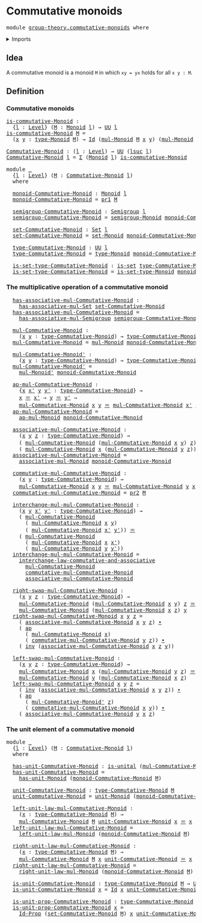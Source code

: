 # Commutative monoids

<pre class="Agda"><a id="32" class="Keyword">module</a> <a id="39" href="group-theory.commutative-monoids.html" class="Module">group-theory.commutative-monoids</a> <a id="72" class="Keyword">where</a>
</pre>
<details><summary>Imports</summary>

<pre class="Agda"><a id="128" class="Keyword">open</a> <a id="133" class="Keyword">import</a> <a id="140" href="foundation.action-on-identifications-functions.html" class="Module">foundation.action-on-identifications-functions</a>
<a id="187" class="Keyword">open</a> <a id="192" class="Keyword">import</a> <a id="199" href="foundation.dependent-pair-types.html" class="Module">foundation.dependent-pair-types</a>
<a id="231" class="Keyword">open</a> <a id="236" class="Keyword">import</a> <a id="243" href="foundation.identity-types.html" class="Module">foundation.identity-types</a>
<a id="269" class="Keyword">open</a> <a id="274" class="Keyword">import</a> <a id="281" href="foundation.interchange-law.html" class="Module">foundation.interchange-law</a>
<a id="308" class="Keyword">open</a> <a id="313" class="Keyword">import</a> <a id="320" href="foundation.propositions.html" class="Module">foundation.propositions</a>
<a id="344" class="Keyword">open</a> <a id="349" class="Keyword">import</a> <a id="356" href="foundation.sets.html" class="Module">foundation.sets</a>
<a id="372" class="Keyword">open</a> <a id="377" class="Keyword">import</a> <a id="384" href="foundation.unital-binary-operations.html" class="Module">foundation.unital-binary-operations</a>
<a id="420" class="Keyword">open</a> <a id="425" class="Keyword">import</a> <a id="432" href="foundation.universe-levels.html" class="Module">foundation.universe-levels</a>

<a id="460" class="Keyword">open</a> <a id="465" class="Keyword">import</a> <a id="472" href="group-theory.monoids.html" class="Module">group-theory.monoids</a>
<a id="493" class="Keyword">open</a> <a id="498" class="Keyword">import</a> <a id="505" href="group-theory.semigroups.html" class="Module">group-theory.semigroups</a>
</pre>
</details>

## Idea

A commutative monoid is a monoid `M` in which `xy = yx` holds for all `x y : M`.

## Definition

### Commutative monoids

<pre class="Agda"><a id="is-commutative-Monoid"></a><a id="685" href="group-theory.commutative-monoids.html#685" class="Function">is-commutative-Monoid</a> <a id="707" class="Symbol">:</a>
  <a id="711" class="Symbol">{</a><a id="712" href="group-theory.commutative-monoids.html#712" class="Bound">l</a> <a id="714" class="Symbol">:</a> <a id="716" href="Agda.Primitive.html#742" class="Postulate">Level</a><a id="721" class="Symbol">}</a> <a id="723" class="Symbol">(</a><a id="724" href="group-theory.commutative-monoids.html#724" class="Bound">M</a> <a id="726" class="Symbol">:</a> <a id="728" href="group-theory.monoids.html#787" class="Function">Monoid</a> <a id="735" href="group-theory.commutative-monoids.html#712" class="Bound">l</a><a id="736" class="Symbol">)</a> <a id="738" class="Symbol">→</a> <a id="740" href="Agda.Primitive.html#388" class="Primitive">UU</a> <a id="743" href="group-theory.commutative-monoids.html#712" class="Bound">l</a>
<a id="745" href="group-theory.commutative-monoids.html#685" class="Function">is-commutative-Monoid</a> <a id="767" href="group-theory.commutative-monoids.html#767" class="Bound">M</a> <a id="769" class="Symbol">=</a>
  <a id="773" class="Symbol">(</a><a id="774" href="group-theory.commutative-monoids.html#774" class="Bound">x</a> <a id="776" href="group-theory.commutative-monoids.html#776" class="Bound">y</a> <a id="778" class="Symbol">:</a> <a id="780" href="group-theory.monoids.html#1068" class="Function">type-Monoid</a> <a id="792" href="group-theory.commutative-monoids.html#767" class="Bound">M</a><a id="793" class="Symbol">)</a> <a id="795" class="Symbol">→</a> <a id="797" href="foundation-core.identity-types.html#1881" class="Datatype">Id</a> <a id="800" class="Symbol">(</a><a id="801" href="group-theory.monoids.html#1311" class="Function">mul-Monoid</a> <a id="812" href="group-theory.commutative-monoids.html#767" class="Bound">M</a> <a id="814" href="group-theory.commutative-monoids.html#774" class="Bound">x</a> <a id="816" href="group-theory.commutative-monoids.html#776" class="Bound">y</a><a id="817" class="Symbol">)</a> <a id="819" class="Symbol">(</a><a id="820" href="group-theory.monoids.html#1311" class="Function">mul-Monoid</a> <a id="831" href="group-theory.commutative-monoids.html#767" class="Bound">M</a> <a id="833" href="group-theory.commutative-monoids.html#776" class="Bound">y</a> <a id="835" href="group-theory.commutative-monoids.html#774" class="Bound">x</a><a id="836" class="Symbol">)</a>

<a id="Commutative-Monoid"></a><a id="839" href="group-theory.commutative-monoids.html#839" class="Function">Commutative-Monoid</a> <a id="858" class="Symbol">:</a> <a id="860" class="Symbol">(</a><a id="861" href="group-theory.commutative-monoids.html#861" class="Bound">l</a> <a id="863" class="Symbol">:</a> <a id="865" href="Agda.Primitive.html#742" class="Postulate">Level</a><a id="870" class="Symbol">)</a> <a id="872" class="Symbol">→</a> <a id="874" href="Agda.Primitive.html#388" class="Primitive">UU</a> <a id="877" class="Symbol">(</a><a id="878" href="Agda.Primitive.html#931" class="Primitive">lsuc</a> <a id="883" href="group-theory.commutative-monoids.html#861" class="Bound">l</a><a id="884" class="Symbol">)</a>
<a id="886" href="group-theory.commutative-monoids.html#839" class="Function">Commutative-Monoid</a> <a id="905" href="group-theory.commutative-monoids.html#905" class="Bound">l</a> <a id="907" class="Symbol">=</a> <a id="909" href="foundation.dependent-pair-types.html#505" class="Record">Σ</a> <a id="911" class="Symbol">(</a><a id="912" href="group-theory.monoids.html#787" class="Function">Monoid</a> <a id="919" href="group-theory.commutative-monoids.html#905" class="Bound">l</a><a id="920" class="Symbol">)</a> <a id="922" href="group-theory.commutative-monoids.html#685" class="Function">is-commutative-Monoid</a>

<a id="945" class="Keyword">module</a> <a id="952" href="group-theory.commutative-monoids.html#952" class="Module">_</a>
  <a id="956" class="Symbol">{</a><a id="957" href="group-theory.commutative-monoids.html#957" class="Bound">l</a> <a id="959" class="Symbol">:</a> <a id="961" href="Agda.Primitive.html#742" class="Postulate">Level</a><a id="966" class="Symbol">}</a> <a id="968" class="Symbol">(</a><a id="969" href="group-theory.commutative-monoids.html#969" class="Bound">M</a> <a id="971" class="Symbol">:</a> <a id="973" href="group-theory.commutative-monoids.html#839" class="Function">Commutative-Monoid</a> <a id="992" href="group-theory.commutative-monoids.html#957" class="Bound">l</a><a id="993" class="Symbol">)</a>
  <a id="997" class="Keyword">where</a>

  <a id="1006" href="group-theory.commutative-monoids.html#1006" class="Function">monoid-Commutative-Monoid</a> <a id="1032" class="Symbol">:</a> <a id="1034" href="group-theory.monoids.html#787" class="Function">Monoid</a> <a id="1041" href="group-theory.commutative-monoids.html#957" class="Bound">l</a>
  <a id="1045" href="group-theory.commutative-monoids.html#1006" class="Function">monoid-Commutative-Monoid</a> <a id="1071" class="Symbol">=</a> <a id="1073" href="foundation.dependent-pair-types.html#603" class="Field">pr1</a> <a id="1077" href="group-theory.commutative-monoids.html#969" class="Bound">M</a>

  <a id="1082" href="group-theory.commutative-monoids.html#1082" class="Function">semigroup-Commutative-Monoid</a> <a id="1111" class="Symbol">:</a> <a id="1113" href="group-theory.semigroups.html#802" class="Function">Semigroup</a> <a id="1123" href="group-theory.commutative-monoids.html#957" class="Bound">l</a>
  <a id="1127" href="group-theory.commutative-monoids.html#1082" class="Function">semigroup-Commutative-Monoid</a> <a id="1156" class="Symbol">=</a> <a id="1158" href="group-theory.monoids.html#921" class="Function">semigroup-Monoid</a> <a id="1175" href="group-theory.commutative-monoids.html#1006" class="Function">monoid-Commutative-Monoid</a>

  <a id="1204" href="group-theory.commutative-monoids.html#1204" class="Function">set-Commutative-Monoid</a> <a id="1227" class="Symbol">:</a> <a id="1229" href="foundation-core.sets.html#689" class="Function">Set</a> <a id="1233" href="group-theory.commutative-monoids.html#957" class="Bound">l</a>
  <a id="1237" href="group-theory.commutative-monoids.html#1204" class="Function">set-Commutative-Monoid</a> <a id="1260" class="Symbol">=</a> <a id="1262" href="group-theory.monoids.html#1138" class="Function">set-Monoid</a> <a id="1273" href="group-theory.commutative-monoids.html#1006" class="Function">monoid-Commutative-Monoid</a>

  <a id="1302" href="group-theory.commutative-monoids.html#1302" class="Function">type-Commutative-Monoid</a> <a id="1326" class="Symbol">:</a> <a id="1328" href="Agda.Primitive.html#388" class="Primitive">UU</a> <a id="1331" href="group-theory.commutative-monoids.html#957" class="Bound">l</a>
  <a id="1335" href="group-theory.commutative-monoids.html#1302" class="Function">type-Commutative-Monoid</a> <a id="1359" class="Symbol">=</a> <a id="1361" href="group-theory.monoids.html#1068" class="Function">type-Monoid</a> <a id="1373" href="group-theory.commutative-monoids.html#1006" class="Function">monoid-Commutative-Monoid</a>

  <a id="1402" href="group-theory.commutative-monoids.html#1402" class="Function">is-set-type-Commutative-Monoid</a> <a id="1433" class="Symbol">:</a> <a id="1435" href="foundation-core.sets.html#614" class="Function">is-set</a> <a id="1442" href="group-theory.commutative-monoids.html#1302" class="Function">type-Commutative-Monoid</a>
  <a id="1468" href="group-theory.commutative-monoids.html#1402" class="Function">is-set-type-Commutative-Monoid</a> <a id="1499" class="Symbol">=</a> <a id="1501" href="group-theory.monoids.html#1206" class="Function">is-set-type-Monoid</a> <a id="1520" href="group-theory.commutative-monoids.html#1006" class="Function">monoid-Commutative-Monoid</a>
</pre>
### The multiplicative operation of a commutative monoid

<pre class="Agda">  <a id="1619" href="group-theory.commutative-monoids.html#1619" class="Function">has-associative-mul-Commutative-Monoid</a> <a id="1658" class="Symbol">:</a>
    <a id="1664" href="group-theory.semigroups.html#679" class="Function">has-associative-mul-Set</a> <a id="1688" href="group-theory.commutative-monoids.html#1204" class="Function">set-Commutative-Monoid</a>
  <a id="1713" href="group-theory.commutative-monoids.html#1619" class="Function">has-associative-mul-Commutative-Monoid</a> <a id="1752" class="Symbol">=</a>
    <a id="1758" href="group-theory.semigroups.html#1164" class="Function">has-associative-mul-Semigroup</a> <a id="1788" href="group-theory.commutative-monoids.html#1082" class="Function">semigroup-Commutative-Monoid</a>

  <a id="1820" href="group-theory.commutative-monoids.html#1820" class="Function">mul-Commutative-Monoid</a> <a id="1843" class="Symbol">:</a>
    <a id="1849" class="Symbol">(</a><a id="1850" href="group-theory.commutative-monoids.html#1850" class="Bound">x</a> <a id="1852" href="group-theory.commutative-monoids.html#1852" class="Bound">y</a> <a id="1854" class="Symbol">:</a> <a id="1856" href="group-theory.commutative-monoids.html#1302" class="Function">type-Commutative-Monoid</a><a id="1879" class="Symbol">)</a> <a id="1881" class="Symbol">→</a> <a id="1883" href="group-theory.commutative-monoids.html#1302" class="Function">type-Commutative-Monoid</a>
  <a id="1909" href="group-theory.commutative-monoids.html#1820" class="Function">mul-Commutative-Monoid</a> <a id="1932" class="Symbol">=</a> <a id="1934" href="group-theory.monoids.html#1311" class="Function">mul-Monoid</a> <a id="1945" href="group-theory.commutative-monoids.html#1006" class="Function">monoid-Commutative-Monoid</a>

  <a id="1974" href="group-theory.commutative-monoids.html#1974" class="Function">mul-Commutative-Monoid&#39;</a> <a id="1998" class="Symbol">:</a>
    <a id="2004" class="Symbol">(</a><a id="2005" href="group-theory.commutative-monoids.html#2005" class="Bound">x</a> <a id="2007" href="group-theory.commutative-monoids.html#2007" class="Bound">y</a> <a id="2009" class="Symbol">:</a> <a id="2011" href="group-theory.commutative-monoids.html#1302" class="Function">type-Commutative-Monoid</a><a id="2034" class="Symbol">)</a> <a id="2036" class="Symbol">→</a> <a id="2038" href="group-theory.commutative-monoids.html#1302" class="Function">type-Commutative-Monoid</a>
  <a id="2064" href="group-theory.commutative-monoids.html#1974" class="Function">mul-Commutative-Monoid&#39;</a> <a id="2088" class="Symbol">=</a>
    <a id="2094" href="group-theory.monoids.html#1413" class="Function">mul-Monoid&#39;</a> <a id="2106" href="group-theory.commutative-monoids.html#1006" class="Function">monoid-Commutative-Monoid</a>

  <a id="2135" href="group-theory.commutative-monoids.html#2135" class="Function">ap-mul-Commutative-Monoid</a> <a id="2161" class="Symbol">:</a>
    <a id="2167" class="Symbol">{</a><a id="2168" href="group-theory.commutative-monoids.html#2168" class="Bound">x</a> <a id="2170" href="group-theory.commutative-monoids.html#2170" class="Bound">x&#39;</a> <a id="2173" href="group-theory.commutative-monoids.html#2173" class="Bound">y</a> <a id="2175" href="group-theory.commutative-monoids.html#2175" class="Bound">y&#39;</a> <a id="2178" class="Symbol">:</a> <a id="2180" href="group-theory.commutative-monoids.html#1302" class="Function">type-Commutative-Monoid</a><a id="2203" class="Symbol">}</a> <a id="2205" class="Symbol">→</a>
    <a id="2211" href="group-theory.commutative-monoids.html#2168" class="Bound">x</a> <a id="2213" href="foundation-core.identity-types.html#1953" class="Function Operator">＝</a> <a id="2215" href="group-theory.commutative-monoids.html#2170" class="Bound">x&#39;</a> <a id="2218" class="Symbol">→</a> <a id="2220" href="group-theory.commutative-monoids.html#2173" class="Bound">y</a> <a id="2222" href="foundation-core.identity-types.html#1953" class="Function Operator">＝</a> <a id="2224" href="group-theory.commutative-monoids.html#2175" class="Bound">y&#39;</a> <a id="2227" class="Symbol">→</a>
    <a id="2233" href="group-theory.commutative-monoids.html#1820" class="Function">mul-Commutative-Monoid</a> <a id="2256" href="group-theory.commutative-monoids.html#2168" class="Bound">x</a> <a id="2258" href="group-theory.commutative-monoids.html#2173" class="Bound">y</a> <a id="2260" href="foundation-core.identity-types.html#1953" class="Function Operator">＝</a> <a id="2262" href="group-theory.commutative-monoids.html#1820" class="Function">mul-Commutative-Monoid</a> <a id="2285" href="group-theory.commutative-monoids.html#2170" class="Bound">x&#39;</a> <a id="2288" href="group-theory.commutative-monoids.html#2175" class="Bound">y&#39;</a>
  <a id="2293" href="group-theory.commutative-monoids.html#2135" class="Function">ap-mul-Commutative-Monoid</a> <a id="2319" class="Symbol">=</a>
    <a id="2325" href="group-theory.monoids.html#1505" class="Function">ap-mul-Monoid</a> <a id="2339" href="group-theory.commutative-monoids.html#1006" class="Function">monoid-Commutative-Monoid</a>

  <a id="2368" href="group-theory.commutative-monoids.html#2368" class="Function">associative-mul-Commutative-Monoid</a> <a id="2403" class="Symbol">:</a>
    <a id="2409" class="Symbol">(</a><a id="2410" href="group-theory.commutative-monoids.html#2410" class="Bound">x</a> <a id="2412" href="group-theory.commutative-monoids.html#2412" class="Bound">y</a> <a id="2414" href="group-theory.commutative-monoids.html#2414" class="Bound">z</a> <a id="2416" class="Symbol">:</a> <a id="2418" href="group-theory.commutative-monoids.html#1302" class="Function">type-Commutative-Monoid</a><a id="2441" class="Symbol">)</a> <a id="2443" class="Symbol">→</a>
    <a id="2449" class="Symbol">(</a> <a id="2451" href="group-theory.commutative-monoids.html#1820" class="Function">mul-Commutative-Monoid</a> <a id="2474" class="Symbol">(</a><a id="2475" href="group-theory.commutative-monoids.html#1820" class="Function">mul-Commutative-Monoid</a> <a id="2498" href="group-theory.commutative-monoids.html#2410" class="Bound">x</a> <a id="2500" href="group-theory.commutative-monoids.html#2412" class="Bound">y</a><a id="2501" class="Symbol">)</a> <a id="2503" href="group-theory.commutative-monoids.html#2414" class="Bound">z</a><a id="2504" class="Symbol">)</a> <a id="2506" href="foundation-core.identity-types.html#1953" class="Function Operator">＝</a>
    <a id="2512" class="Symbol">(</a> <a id="2514" href="group-theory.commutative-monoids.html#1820" class="Function">mul-Commutative-Monoid</a> <a id="2537" href="group-theory.commutative-monoids.html#2410" class="Bound">x</a> <a id="2539" class="Symbol">(</a><a id="2540" href="group-theory.commutative-monoids.html#1820" class="Function">mul-Commutative-Monoid</a> <a id="2563" href="group-theory.commutative-monoids.html#2412" class="Bound">y</a> <a id="2565" href="group-theory.commutative-monoids.html#2414" class="Bound">z</a><a id="2566" class="Symbol">))</a>
  <a id="2571" href="group-theory.commutative-monoids.html#2368" class="Function">associative-mul-Commutative-Monoid</a> <a id="2606" class="Symbol">=</a>
    <a id="2612" href="group-theory.monoids.html#1664" class="Function">associative-mul-Monoid</a> <a id="2635" href="group-theory.commutative-monoids.html#1006" class="Function">monoid-Commutative-Monoid</a>

  <a id="2664" href="group-theory.commutative-monoids.html#2664" class="Function">commutative-mul-Commutative-Monoid</a> <a id="2699" class="Symbol">:</a>
    <a id="2705" class="Symbol">(</a><a id="2706" href="group-theory.commutative-monoids.html#2706" class="Bound">x</a> <a id="2708" href="group-theory.commutative-monoids.html#2708" class="Bound">y</a> <a id="2710" class="Symbol">:</a> <a id="2712" href="group-theory.commutative-monoids.html#1302" class="Function">type-Commutative-Monoid</a><a id="2735" class="Symbol">)</a> <a id="2737" class="Symbol">→</a>
    <a id="2743" href="group-theory.commutative-monoids.html#1820" class="Function">mul-Commutative-Monoid</a> <a id="2766" href="group-theory.commutative-monoids.html#2706" class="Bound">x</a> <a id="2768" href="group-theory.commutative-monoids.html#2708" class="Bound">y</a> <a id="2770" href="foundation-core.identity-types.html#1953" class="Function Operator">＝</a> <a id="2772" href="group-theory.commutative-monoids.html#1820" class="Function">mul-Commutative-Monoid</a> <a id="2795" href="group-theory.commutative-monoids.html#2708" class="Bound">y</a> <a id="2797" href="group-theory.commutative-monoids.html#2706" class="Bound">x</a>
  <a id="2801" href="group-theory.commutative-monoids.html#2664" class="Function">commutative-mul-Commutative-Monoid</a> <a id="2836" class="Symbol">=</a> <a id="2838" href="foundation.dependent-pair-types.html#615" class="Field">pr2</a> <a id="2842" href="group-theory.commutative-monoids.html#969" class="Bound">M</a>

  <a id="2847" href="group-theory.commutative-monoids.html#2847" class="Function">interchange-mul-mul-Commutative-Monoid</a> <a id="2886" class="Symbol">:</a>
    <a id="2892" class="Symbol">(</a><a id="2893" href="group-theory.commutative-monoids.html#2893" class="Bound">x</a> <a id="2895" href="group-theory.commutative-monoids.html#2895" class="Bound">y</a> <a id="2897" href="group-theory.commutative-monoids.html#2897" class="Bound">x&#39;</a> <a id="2900" href="group-theory.commutative-monoids.html#2900" class="Bound">y&#39;</a> <a id="2903" class="Symbol">:</a> <a id="2905" href="group-theory.commutative-monoids.html#1302" class="Function">type-Commutative-Monoid</a><a id="2928" class="Symbol">)</a> <a id="2930" class="Symbol">→</a>
    <a id="2936" class="Symbol">(</a> <a id="2938" href="group-theory.commutative-monoids.html#1820" class="Function">mul-Commutative-Monoid</a>
      <a id="2967" class="Symbol">(</a> <a id="2969" href="group-theory.commutative-monoids.html#1820" class="Function">mul-Commutative-Monoid</a> <a id="2992" href="group-theory.commutative-monoids.html#2893" class="Bound">x</a> <a id="2994" href="group-theory.commutative-monoids.html#2895" class="Bound">y</a><a id="2995" class="Symbol">)</a>
      <a id="3003" class="Symbol">(</a> <a id="3005" href="group-theory.commutative-monoids.html#1820" class="Function">mul-Commutative-Monoid</a> <a id="3028" href="group-theory.commutative-monoids.html#2897" class="Bound">x&#39;</a> <a id="3031" href="group-theory.commutative-monoids.html#2900" class="Bound">y&#39;</a><a id="3033" class="Symbol">))</a> <a id="3036" href="foundation-core.identity-types.html#1953" class="Function Operator">＝</a>
    <a id="3042" class="Symbol">(</a> <a id="3044" href="group-theory.commutative-monoids.html#1820" class="Function">mul-Commutative-Monoid</a>
      <a id="3073" class="Symbol">(</a> <a id="3075" href="group-theory.commutative-monoids.html#1820" class="Function">mul-Commutative-Monoid</a> <a id="3098" href="group-theory.commutative-monoids.html#2893" class="Bound">x</a> <a id="3100" href="group-theory.commutative-monoids.html#2897" class="Bound">x&#39;</a><a id="3102" class="Symbol">)</a>
      <a id="3110" class="Symbol">(</a> <a id="3112" href="group-theory.commutative-monoids.html#1820" class="Function">mul-Commutative-Monoid</a> <a id="3135" href="group-theory.commutative-monoids.html#2895" class="Bound">y</a> <a id="3137" href="group-theory.commutative-monoids.html#2900" class="Bound">y&#39;</a><a id="3139" class="Symbol">))</a>
  <a id="3144" href="group-theory.commutative-monoids.html#2847" class="Function">interchange-mul-mul-Commutative-Monoid</a> <a id="3183" class="Symbol">=</a>
    <a id="3189" href="foundation.interchange-law.html#1790" class="Function">interchange-law-commutative-and-associative</a>
      <a id="3239" href="group-theory.commutative-monoids.html#1820" class="Function">mul-Commutative-Monoid</a>
      <a id="3268" href="group-theory.commutative-monoids.html#2664" class="Function">commutative-mul-Commutative-Monoid</a>
      <a id="3309" href="group-theory.commutative-monoids.html#2368" class="Function">associative-mul-Commutative-Monoid</a>

  <a id="3347" href="group-theory.commutative-monoids.html#3347" class="Function">right-swap-mul-Commutative-Monoid</a> <a id="3381" class="Symbol">:</a>
    <a id="3387" class="Symbol">(</a><a id="3388" href="group-theory.commutative-monoids.html#3388" class="Bound">x</a> <a id="3390" href="group-theory.commutative-monoids.html#3390" class="Bound">y</a> <a id="3392" href="group-theory.commutative-monoids.html#3392" class="Bound">z</a> <a id="3394" class="Symbol">:</a> <a id="3396" href="group-theory.commutative-monoids.html#1302" class="Function">type-Commutative-Monoid</a><a id="3419" class="Symbol">)</a> <a id="3421" class="Symbol">→</a>
    <a id="3427" href="group-theory.commutative-monoids.html#1820" class="Function">mul-Commutative-Monoid</a> <a id="3450" class="Symbol">(</a><a id="3451" href="group-theory.commutative-monoids.html#1820" class="Function">mul-Commutative-Monoid</a> <a id="3474" href="group-theory.commutative-monoids.html#3388" class="Bound">x</a> <a id="3476" href="group-theory.commutative-monoids.html#3390" class="Bound">y</a><a id="3477" class="Symbol">)</a> <a id="3479" href="group-theory.commutative-monoids.html#3392" class="Bound">z</a> <a id="3481" href="foundation-core.identity-types.html#1953" class="Function Operator">＝</a>
    <a id="3487" href="group-theory.commutative-monoids.html#1820" class="Function">mul-Commutative-Monoid</a> <a id="3510" class="Symbol">(</a><a id="3511" href="group-theory.commutative-monoids.html#1820" class="Function">mul-Commutative-Monoid</a> <a id="3534" href="group-theory.commutative-monoids.html#3388" class="Bound">x</a> <a id="3536" href="group-theory.commutative-monoids.html#3392" class="Bound">z</a><a id="3537" class="Symbol">)</a> <a id="3539" href="group-theory.commutative-monoids.html#3390" class="Bound">y</a>
  <a id="3543" href="group-theory.commutative-monoids.html#3347" class="Function">right-swap-mul-Commutative-Monoid</a> <a id="3577" href="group-theory.commutative-monoids.html#3577" class="Bound">x</a> <a id="3579" href="group-theory.commutative-monoids.html#3579" class="Bound">y</a> <a id="3581" href="group-theory.commutative-monoids.html#3581" class="Bound">z</a> <a id="3583" class="Symbol">=</a>
    <a id="3589" class="Symbol">(</a> <a id="3591" href="group-theory.commutative-monoids.html#2368" class="Function">associative-mul-Commutative-Monoid</a> <a id="3626" href="group-theory.commutative-monoids.html#3577" class="Bound">x</a> <a id="3628" href="group-theory.commutative-monoids.html#3579" class="Bound">y</a> <a id="3630" href="group-theory.commutative-monoids.html#3581" class="Bound">z</a><a id="3631" class="Symbol">)</a> <a id="3633" href="foundation-core.identity-types.html#2902" class="Function Operator">∙</a>
    <a id="3639" class="Symbol">(</a> <a id="3641" href="foundation.action-on-identifications-functions.html#730" class="Function">ap</a>
      <a id="3650" class="Symbol">(</a> <a id="3652" href="group-theory.commutative-monoids.html#1820" class="Function">mul-Commutative-Monoid</a> <a id="3675" href="group-theory.commutative-monoids.html#3577" class="Bound">x</a><a id="3676" class="Symbol">)</a>
      <a id="3684" class="Symbol">(</a> <a id="3686" href="group-theory.commutative-monoids.html#2664" class="Function">commutative-mul-Commutative-Monoid</a> <a id="3721" href="group-theory.commutative-monoids.html#3579" class="Bound">y</a> <a id="3723" href="group-theory.commutative-monoids.html#3581" class="Bound">z</a><a id="3724" class="Symbol">))</a> <a id="3727" href="foundation-core.identity-types.html#2902" class="Function Operator">∙</a>
    <a id="3733" class="Symbol">(</a> <a id="3735" href="foundation-core.identity-types.html#3206" class="Function">inv</a> <a id="3739" class="Symbol">(</a><a id="3740" href="group-theory.commutative-monoids.html#2368" class="Function">associative-mul-Commutative-Monoid</a> <a id="3775" href="group-theory.commutative-monoids.html#3577" class="Bound">x</a> <a id="3777" href="group-theory.commutative-monoids.html#3581" class="Bound">z</a> <a id="3779" href="group-theory.commutative-monoids.html#3579" class="Bound">y</a><a id="3780" class="Symbol">))</a>

  <a id="3786" href="group-theory.commutative-monoids.html#3786" class="Function">left-swap-mul-Commutative-Monoid</a> <a id="3819" class="Symbol">:</a>
    <a id="3825" class="Symbol">(</a><a id="3826" href="group-theory.commutative-monoids.html#3826" class="Bound">x</a> <a id="3828" href="group-theory.commutative-monoids.html#3828" class="Bound">y</a> <a id="3830" href="group-theory.commutative-monoids.html#3830" class="Bound">z</a> <a id="3832" class="Symbol">:</a> <a id="3834" href="group-theory.commutative-monoids.html#1302" class="Function">type-Commutative-Monoid</a><a id="3857" class="Symbol">)</a> <a id="3859" class="Symbol">→</a>
    <a id="3865" href="group-theory.commutative-monoids.html#1820" class="Function">mul-Commutative-Monoid</a> <a id="3888" href="group-theory.commutative-monoids.html#3826" class="Bound">x</a> <a id="3890" class="Symbol">(</a><a id="3891" href="group-theory.commutative-monoids.html#1820" class="Function">mul-Commutative-Monoid</a> <a id="3914" href="group-theory.commutative-monoids.html#3828" class="Bound">y</a> <a id="3916" href="group-theory.commutative-monoids.html#3830" class="Bound">z</a><a id="3917" class="Symbol">)</a> <a id="3919" href="foundation-core.identity-types.html#1953" class="Function Operator">＝</a>
    <a id="3925" href="group-theory.commutative-monoids.html#1820" class="Function">mul-Commutative-Monoid</a> <a id="3948" href="group-theory.commutative-monoids.html#3828" class="Bound">y</a> <a id="3950" class="Symbol">(</a><a id="3951" href="group-theory.commutative-monoids.html#1820" class="Function">mul-Commutative-Monoid</a> <a id="3974" href="group-theory.commutative-monoids.html#3826" class="Bound">x</a> <a id="3976" href="group-theory.commutative-monoids.html#3830" class="Bound">z</a><a id="3977" class="Symbol">)</a>
  <a id="3981" href="group-theory.commutative-monoids.html#3786" class="Function">left-swap-mul-Commutative-Monoid</a> <a id="4014" href="group-theory.commutative-monoids.html#4014" class="Bound">x</a> <a id="4016" href="group-theory.commutative-monoids.html#4016" class="Bound">y</a> <a id="4018" href="group-theory.commutative-monoids.html#4018" class="Bound">z</a> <a id="4020" class="Symbol">=</a>
    <a id="4026" class="Symbol">(</a> <a id="4028" href="foundation-core.identity-types.html#3206" class="Function">inv</a> <a id="4032" class="Symbol">(</a><a id="4033" href="group-theory.commutative-monoids.html#2368" class="Function">associative-mul-Commutative-Monoid</a> <a id="4068" href="group-theory.commutative-monoids.html#4014" class="Bound">x</a> <a id="4070" href="group-theory.commutative-monoids.html#4016" class="Bound">y</a> <a id="4072" href="group-theory.commutative-monoids.html#4018" class="Bound">z</a><a id="4073" class="Symbol">))</a> <a id="4076" href="foundation-core.identity-types.html#2902" class="Function Operator">∙</a>
    <a id="4082" class="Symbol">(</a> <a id="4084" href="foundation.action-on-identifications-functions.html#730" class="Function">ap</a>
      <a id="4093" class="Symbol">(</a> <a id="4095" href="group-theory.commutative-monoids.html#1974" class="Function">mul-Commutative-Monoid&#39;</a> <a id="4119" href="group-theory.commutative-monoids.html#4018" class="Bound">z</a><a id="4120" class="Symbol">)</a>
      <a id="4128" class="Symbol">(</a> <a id="4130" href="group-theory.commutative-monoids.html#2664" class="Function">commutative-mul-Commutative-Monoid</a> <a id="4165" href="group-theory.commutative-monoids.html#4014" class="Bound">x</a> <a id="4167" href="group-theory.commutative-monoids.html#4016" class="Bound">y</a><a id="4168" class="Symbol">))</a> <a id="4171" href="foundation-core.identity-types.html#2902" class="Function Operator">∙</a>
    <a id="4177" class="Symbol">(</a> <a id="4179" href="group-theory.commutative-monoids.html#2368" class="Function">associative-mul-Commutative-Monoid</a> <a id="4214" href="group-theory.commutative-monoids.html#4016" class="Bound">y</a> <a id="4216" href="group-theory.commutative-monoids.html#4014" class="Bound">x</a> <a id="4218" href="group-theory.commutative-monoids.html#4018" class="Bound">z</a><a id="4219" class="Symbol">)</a>
</pre>
### The unit element of a commutative monoid

<pre class="Agda"><a id="4280" class="Keyword">module</a> <a id="4287" href="group-theory.commutative-monoids.html#4287" class="Module">_</a>
  <a id="4291" class="Symbol">{</a><a id="4292" href="group-theory.commutative-monoids.html#4292" class="Bound">l</a> <a id="4294" class="Symbol">:</a> <a id="4296" href="Agda.Primitive.html#742" class="Postulate">Level</a><a id="4301" class="Symbol">}</a> <a id="4303" class="Symbol">(</a><a id="4304" href="group-theory.commutative-monoids.html#4304" class="Bound">M</a> <a id="4306" class="Symbol">:</a> <a id="4308" href="group-theory.commutative-monoids.html#839" class="Function">Commutative-Monoid</a> <a id="4327" href="group-theory.commutative-monoids.html#4292" class="Bound">l</a><a id="4328" class="Symbol">)</a>
  <a id="4332" class="Keyword">where</a>

  <a id="4341" href="group-theory.commutative-monoids.html#4341" class="Function">has-unit-Commutative-Monoid</a> <a id="4369" class="Symbol">:</a> <a id="4371" href="foundation.unital-binary-operations.html#1342" class="Function">is-unital</a> <a id="4381" class="Symbol">(</a><a id="4382" href="group-theory.commutative-monoids.html#1820" class="Function">mul-Commutative-Monoid</a> <a id="4405" href="group-theory.commutative-monoids.html#4304" class="Bound">M</a><a id="4406" class="Symbol">)</a>
  <a id="4410" href="group-theory.commutative-monoids.html#4341" class="Function">has-unit-Commutative-Monoid</a> <a id="4438" class="Symbol">=</a>
    <a id="4444" href="group-theory.monoids.html#1856" class="Function">has-unit-Monoid</a> <a id="4460" class="Symbol">(</a><a id="4461" href="group-theory.commutative-monoids.html#1006" class="Function">monoid-Commutative-Monoid</a> <a id="4487" href="group-theory.commutative-monoids.html#4304" class="Bound">M</a><a id="4488" class="Symbol">)</a>

  <a id="4493" href="group-theory.commutative-monoids.html#4493" class="Function">unit-Commutative-Monoid</a> <a id="4517" class="Symbol">:</a> <a id="4519" href="group-theory.commutative-monoids.html#1302" class="Function">type-Commutative-Monoid</a> <a id="4543" href="group-theory.commutative-monoids.html#4304" class="Bound">M</a>
  <a id="4547" href="group-theory.commutative-monoids.html#4493" class="Function">unit-Commutative-Monoid</a> <a id="4571" class="Symbol">=</a> <a id="4573" href="group-theory.monoids.html#1924" class="Function">unit-Monoid</a> <a id="4585" class="Symbol">(</a><a id="4586" href="group-theory.commutative-monoids.html#1006" class="Function">monoid-Commutative-Monoid</a> <a id="4612" href="group-theory.commutative-monoids.html#4304" class="Bound">M</a><a id="4613" class="Symbol">)</a>

  <a id="4618" href="group-theory.commutative-monoids.html#4618" class="Function">left-unit-law-mul-Commutative-Monoid</a> <a id="4655" class="Symbol">:</a>
    <a id="4661" class="Symbol">(</a><a id="4662" href="group-theory.commutative-monoids.html#4662" class="Bound">x</a> <a id="4664" class="Symbol">:</a> <a id="4666" href="group-theory.commutative-monoids.html#1302" class="Function">type-Commutative-Monoid</a> <a id="4690" href="group-theory.commutative-monoids.html#4304" class="Bound">M</a><a id="4691" class="Symbol">)</a> <a id="4693" class="Symbol">→</a>
    <a id="4699" href="group-theory.commutative-monoids.html#1820" class="Function">mul-Commutative-Monoid</a> <a id="4722" href="group-theory.commutative-monoids.html#4304" class="Bound">M</a> <a id="4724" href="group-theory.commutative-monoids.html#4493" class="Function">unit-Commutative-Monoid</a> <a id="4748" href="group-theory.commutative-monoids.html#4662" class="Bound">x</a> <a id="4750" href="foundation-core.identity-types.html#1953" class="Function Operator">＝</a> <a id="4752" href="group-theory.commutative-monoids.html#4662" class="Bound">x</a>
  <a id="4756" href="group-theory.commutative-monoids.html#4618" class="Function">left-unit-law-mul-Commutative-Monoid</a> <a id="4793" class="Symbol">=</a>
    <a id="4799" href="group-theory.monoids.html#1989" class="Function">left-unit-law-mul-Monoid</a> <a id="4824" class="Symbol">(</a><a id="4825" href="group-theory.commutative-monoids.html#1006" class="Function">monoid-Commutative-Monoid</a> <a id="4851" href="group-theory.commutative-monoids.html#4304" class="Bound">M</a><a id="4852" class="Symbol">)</a>

  <a id="4857" href="group-theory.commutative-monoids.html#4857" class="Function">right-unit-law-mul-Commutative-Monoid</a> <a id="4895" class="Symbol">:</a>
    <a id="4901" class="Symbol">(</a><a id="4902" href="group-theory.commutative-monoids.html#4902" class="Bound">x</a> <a id="4904" class="Symbol">:</a> <a id="4906" href="group-theory.commutative-monoids.html#1302" class="Function">type-Commutative-Monoid</a> <a id="4930" href="group-theory.commutative-monoids.html#4304" class="Bound">M</a><a id="4931" class="Symbol">)</a> <a id="4933" class="Symbol">→</a>
    <a id="4939" href="group-theory.commutative-monoids.html#1820" class="Function">mul-Commutative-Monoid</a> <a id="4962" href="group-theory.commutative-monoids.html#4304" class="Bound">M</a> <a id="4964" href="group-theory.commutative-monoids.html#4902" class="Bound">x</a> <a id="4966" href="group-theory.commutative-monoids.html#4493" class="Function">unit-Commutative-Monoid</a> <a id="4990" href="foundation-core.identity-types.html#1953" class="Function Operator">＝</a> <a id="4992" href="group-theory.commutative-monoids.html#4902" class="Bound">x</a>
  <a id="4996" href="group-theory.commutative-monoids.html#4857" class="Function">right-unit-law-mul-Commutative-Monoid</a> <a id="5034" class="Symbol">=</a>
    <a id="5040" href="group-theory.monoids.html#2123" class="Function">right-unit-law-mul-Monoid</a> <a id="5066" class="Symbol">(</a><a id="5067" href="group-theory.commutative-monoids.html#1006" class="Function">monoid-Commutative-Monoid</a> <a id="5093" href="group-theory.commutative-monoids.html#4304" class="Bound">M</a><a id="5094" class="Symbol">)</a>

  <a id="5099" href="group-theory.commutative-monoids.html#5099" class="Function">is-unit-Commutative-Monoid</a> <a id="5126" class="Symbol">:</a> <a id="5128" href="group-theory.commutative-monoids.html#1302" class="Function">type-Commutative-Monoid</a> <a id="5152" href="group-theory.commutative-monoids.html#4304" class="Bound">M</a> <a id="5154" class="Symbol">→</a> <a id="5156" href="Agda.Primitive.html#388" class="Primitive">UU</a> <a id="5159" href="group-theory.commutative-monoids.html#4292" class="Bound">l</a>
  <a id="5163" href="group-theory.commutative-monoids.html#5099" class="Function">is-unit-Commutative-Monoid</a> <a id="5190" href="group-theory.commutative-monoids.html#5190" class="Bound">x</a> <a id="5192" class="Symbol">=</a> <a id="5194" href="foundation-core.identity-types.html#1881" class="Datatype">Id</a> <a id="5197" href="group-theory.commutative-monoids.html#5190" class="Bound">x</a> <a id="5199" href="group-theory.commutative-monoids.html#4493" class="Function">unit-Commutative-Monoid</a>

  <a id="5226" href="group-theory.commutative-monoids.html#5226" class="Function">is-unit-prop-Commutative-Monoid</a> <a id="5258" class="Symbol">:</a> <a id="5260" href="group-theory.commutative-monoids.html#1302" class="Function">type-Commutative-Monoid</a> <a id="5284" href="group-theory.commutative-monoids.html#4304" class="Bound">M</a> <a id="5286" class="Symbol">→</a> <a id="5288" href="foundation-core.propositions.html#949" class="Function">Prop</a> <a id="5293" href="group-theory.commutative-monoids.html#4292" class="Bound">l</a>
  <a id="5297" href="group-theory.commutative-monoids.html#5226" class="Function">is-unit-prop-Commutative-Monoid</a> <a id="5329" href="group-theory.commutative-monoids.html#5329" class="Bound">x</a> <a id="5331" class="Symbol">=</a>
    <a id="5337" href="foundation-core.sets.html#908" class="Function">Id-Prop</a> <a id="5345" class="Symbol">(</a><a id="5346" href="group-theory.commutative-monoids.html#1204" class="Function">set-Commutative-Monoid</a> <a id="5369" href="group-theory.commutative-monoids.html#4304" class="Bound">M</a><a id="5370" class="Symbol">)</a> <a id="5372" href="group-theory.commutative-monoids.html#5329" class="Bound">x</a> <a id="5374" href="group-theory.commutative-monoids.html#4493" class="Function">unit-Commutative-Monoid</a>
</pre>